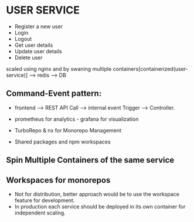 # USER SERVICE

- Register a new user
- Login
- Logout
- Get user details
- Update user details
- Delete user

scaled using nginx and by swaning multiple containers[containerized(user-service)] --> redis --> DB

## Command-Event pattern:
- frontend --> REST API Call --> internal event Trigger --> Controller.

- prometheus for analytics - grafana for visualization
- TurboRepo & nx for Monorepo Management 
- Shared packages and npm workspaces

## Spin Multiple Containers of the same service
## Workspaces for monorepos
- Not for distribution, better approach would be to use the workspace feature for development.
- In production each service should be deployed in its own container for independent scaling.
